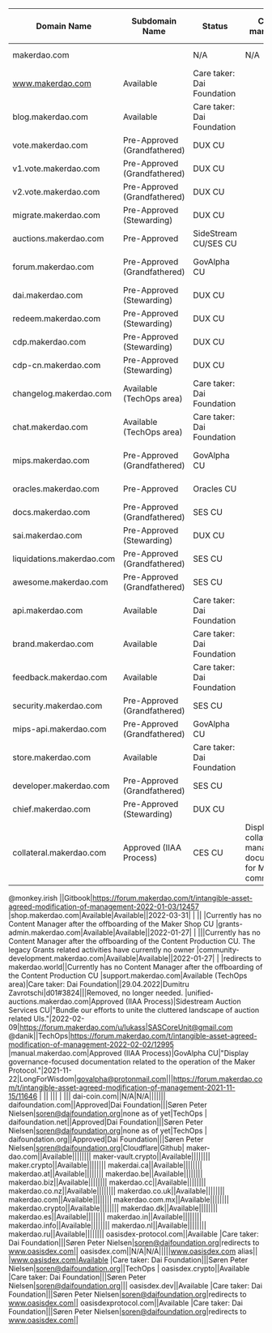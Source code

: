 Domain Name|Subdomain Name|Status|Content managed by|Purpose|Last modification (Blank means "Grandfathered")|Content Manager Contact name|Content Manager Contact ID|Delegation Target|Platform Manager (Tech Content Platform Manager)|Notes
-|-|-|-|-|-|-|-|-|-|-
makerdao.com||N/A|N/A|||||www.makerdao.com alias||
|www.makerdao.com|Available|Care taker: Dai Foundation|||Søren Peter Nielsen|soren@daifoundation.org|124.124.124.124|TechOps |
|blog.makerdao.com|Available|Care taker: Dai Foundation|||Søren Peter Nielsen|soren@daifoundation.org|124.124.124.124|TechOps |
|vote.makerdao.com|Pre-Approved (Grandfathered)|DUX CU|||Phillip Bain|bainpm#1526|123.123.123.123|Pending - TechOps currently|
|v1.vote.makerdao.com|Pre-Approved (Grandfathered)|DUX CU|||Phillip Bain|bainpm#1526|123.123.123.123|Pending - TechOps currently|
|v2.vote.makerdao.com|Pre-Approved (Grandfathered)|DUX CU|||Phillip Bain|bainpm#1526|123.123.123.123|Pending - TechOps currently|
|migrate.makerdao.com|Pre-Approved (Stewarding)|DUX CU|||Phillip Bain|bainpm#1526|125.125.125.125|Pending - TechOps currently|
|auctions.makerdao.com|Pre-Approved|SideStream CU/SES CU|||Juan|Juan-#6328|125.125.125.125|Pending - TechOps currently|
|forum.makerdao.com|Pre-Approved (Grandfathered)|GovAlpha CU|||Long For Wisdom|LongForWisdom#3896||Discourse server managed by TechOps CU|
|dai.makerdao.com|Pre-Approved (Stewarding)|DUX CU|||Phillip Bain|bainpm#1526|redirects to migrate.makerdao.com|Pending - TechOps currently|redirects to migrate.makerdao.com
|redeem.makerdao.com|Pre-Approved (Stewarding)|DUX CU|||Phillip Bain|bainpm#1526||TechOps |
|cdp.makerdao.com|Pre-Approved (Stewarding)|DUX CU|||Phillip Bain|bainpm#1526|redirects to migrate.makerdao.com|Pending - TechOps currently|redirects to migrate.makerdao.com
|cdp-cn.makerdao.com|Pre-Approved (Stewarding)|DUX CU|||Phillip Bain|bainpm#1526|redirects to migrate.makerdao.com|Pending - TechOps currently|redirects to migrate.makerdao.com
|changelog.makerdao.com|Available (TechOps area)|Care taker: Dai Foundation|||Dumitru Zavrotschi|d01#3824||TechOps |
|chat.makerdao.com|Available (TechOps area)|Care taker: Dai Foundation|||Dumitru Zavrotschi|d01#3824||Pending - TechOps currently|
|mips.makerdao.com|Pre-Approved (Grandfathered)|GovAlpha CU|||Long For Wisdom|LongForWisdom#3896||? Github pages?/some other DB solution?|
|oracles.makerdao.com|Pre-Approved|Oracles CU|||Niklas Kunkel|Nik#6759||Pending - TechOps currently|redirects to https://makerdao.com/en/feeds/
|docs.makerdao.com|Pre-Approved (Grandfathered)|SES CU|||Juan|Juan-#6328||Gitbook|
|sai.makerdao.com|Pre-Approved (Stewarding)|DUX CU|||Phillip Bain|bainpm#1526|redirects to migrate.makerdao.com|Pending - TechOps currently|redirects to migrate.makerdao.com
|liquidations.makerdao.com|Pre-Approved (Grandfathered)|SES CU|||Juan|Juan-#6328|redirects to unified-auctions.makerdao.com|Pending - TechOps currently|redirects to unified-auctions.makerdao.com
|awesome.makerdao.com|Pre-Approved (Grandfathered)|SES CU|||Juan|Juan-#6328||Gitbook|
|api.makerdao.com|Available|Care taker: Dai Foundation|||Søren Peter Nielsen|soren@daifoundation.org|124.124.124.124|TechOp |Hosts basic API queried by CMC - need to find owner in ecosystem
|brand.makerdao.com|Available |Care taker: Dai Foundation|||Søren Peter Nielsen|soren@daifoundation.org|||redirects to Maker Foundation Notion account. URL to point to Logo resources elsewhere
|feedback.makerdao.com|Available|Care taker: Dai Foundation|||Søren Peter Nielsen|soren@daifoundation.org||TechOps|redirects to https://makerdao.com/en/
|security.makerdao.com|Pre-Approved (Grandfathered)|SES CU|||Juan|Juan-#6328||Gitbook|
|mips-api.makerdao.com|Pre-Approved (Grandfathered)|GovAlpha CU|||Long For Wisdom|LongForWisdom#3896||?|Backend part, used at mips.makerdao.com
|store.makerdao.com|Available|Care taker: Dai Foundation||||||n/a|DNS record exists, website not resolving
|developer.makerdao.com|Pre-Approved (Grandfathered)|SES CU|||Juan|Juan-#6328||TechOps|
|chief.makerdao.com|Pre-Approved (Stewarding)|DUX CU|||Phillip Bain|bainpm#1526||TechOps|
|collateral.makerdao.com|Approved (IIAA Process)|CES CU|Display collateral management documentation for MakerDAO community.|2022-01-10|Robert Jordan|robert@clio.finance
@monkey.irish
||Gitbook|https://forum.makerdao.com/t/intangible-asset-agreed-modification-of-management-2022-01-03/12457
|shop.makerdao.com|Available|Available||2022-03-31| | || |Currently has no Content Manager after the offboarding of the Maker Shop CU
|grants-admin.makerdao.com|Available|Available||2022-01-27| | |||Currently has no Content Manager after the offboarding of the Content  Production CU. The legacy Grants related activities have currently no owner
|community-development.makerdao.com|Available|Available||2022-01-27| | |redirects to makerdao.world||Currently has no Content Manager after the offboarding of the Content  Production CU
|support.makerdao.com|Available (TechOps area)|Care taker: Dai Foundation||29.04.2022|Dumitru Zavrotschi|d01#3824|||Removed, no longer needed.
|unified-auctions.makerdao.com|Approved (IIAA Process)|Sidestream Auction Services CU|"Bundle our efforts to unite the cluttered landscape of auction related UIs."|2022-02-09|https://forum.makerdao.com/u/lukass|SASCoreUnit@gmail.com
@danik||TechOps|https://forum.makerdao.com/t/intangible-asset-agreed-modification-of-management-2022-02-02/12995
|manual.makerdao.com|Approved (IIAA Process)|GovAlpha CU|"Display governance-focused documentation related to the operation of the Maker Protocol."|2021-11-22|LongForWisdom|govalpha@protonmail.com|||https://forum.makerdao.com/t/intangible-asset-agreed-modification-of-management-2021-11-15/11646
| || ||| | |||
dai-coin.com||N/A|N/A|||||||
daifoundation.com||Approved|Dai Foundation|||Søren Peter Nielsen|soren@daifoundation.org|none as of yet|TechOps |
daifoundation.net||Approved|Dai Foundation|||Søren Peter Nielsen|soren@daifoundation.org|none as of yet|TechOps |
daifoundation.org||Approved|Dai Foundation|||Søren Peter Nielsen|soren@daifoundation.org|Cloudflare|Github|
maker-dao.com||Available||||||||
maker-vault.crypto||Available||||||||
maker.crypto||Available||||||||
makerdai.ca||Available||||||||
makerdao.at||Available||||||||
makerdao.be||Available||||||||
makerdao.biz||Available||||||||
makerdao.cc||Available||||||||
makerdao.co.nz||Available||||||||
makerdao.co.uk||Available||||||||
makerdao.com||Available||||||||
makerdao.com.mx||Available||||||||
makerdao.crypto||Available||||||||
makerdao.dk||Available||||||||
makerdao.es||Available||||||||
makerdao.in||Available||||||||
makerdao.info||Available||||||||
makerdao.nl||Available||||||||
makerdao.ru||Available||||||||
oasisdex-protocol.com||Available |Care taker: Dai Foundation|||Søren Peter Nielsen|soren@daifoundation.org|redirects to www.oasisdex.com||
oasisdex.com||N/A|N/A|||||www.oasisdex.com alias||
|www.oasisdex.com|Available |Care taker: Dai Foundation|||Søren Peter Nielsen|soren@daifoundation.org||TechOps |
oasisdex.crypto||Available |Care taker: Dai Foundation|||Søren Peter Nielsen|soren@daifoundation.org|||
oasisdex.dev||Available |Care taker: Dai Foundation|||Søren Peter Nielsen|soren@daifoundation.org|redirects to www.oasisdex.com||
oasisdexprotocol.com||Available |Care taker: Dai Foundation|||Søren Peter Nielsen|soren@daifoundation.org|redirects to www.oasisdex.com||









